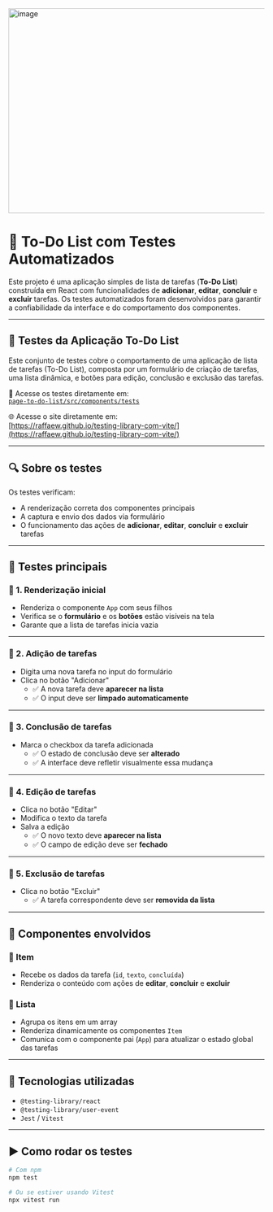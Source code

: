 <img width="1137" height="403" alt="image" src="https://github.com/user-attachments/assets/1a20a995-eadd-48d9-ac1d-7e18a71c3f1d" />


# 📝 To-Do List com Testes Automatizados

Este projeto é uma aplicação simples de lista de tarefas (**To-Do List**) construída em React com funcionalidades de **adicionar**, **editar**, **concluir** e **excluir** tarefas. Os testes automatizados foram desenvolvidos para garantir a confiabilidade da interface e do comportamento dos componentes.

---

## 🧪 Testes da Aplicação To-Do List

Este conjunto de testes cobre o comportamento de uma aplicação de lista de tarefas (To-Do List), composta por um formulário de criação de tarefas, uma lista dinâmica, e botões para edição, conclusão e exclusão das tarefas.

📁 Acesse os testes diretamente em:  
[`page-to-do-list/src/components/tests`](./src/components/tests)

🌐 Acesse o site diretamente em:  
[https://raffaew.github.io/testing-library-com-vite/](https://raffaew.github.io/testing-library-com-vite/)

---

## 🔍 Sobre os testes

Os testes verificam:

- A renderização correta dos componentes principais
- A captura e envio dos dados via formulário
- O funcionamento das ações de **adicionar**, **editar**, **concluir** e **excluir** tarefas

---

## 🧪 Testes principais

### 🔹 1. Renderização inicial

- Renderiza o componente `App` com seus filhos
- Verifica se o **formulário** e os **botões** estão visíveis na tela
- Garante que a lista de tarefas inicia vazia

---

### 🔹 2. Adição de tarefas

- Digita uma nova tarefa no input do formulário
- Clica no botão "Adicionar"
  - ✅ A nova tarefa deve **aparecer na lista**
  - ✅ O input deve ser **limpado automaticamente**

---

### 🔹 3. Conclusão de tarefas

- Marca o checkbox da tarefa adicionada
  - ✅ O estado de conclusão deve ser **alterado**
  - ✅ A interface deve refletir visualmente essa mudança

---

### 🔹 4. Edição de tarefas

- Clica no botão "Editar"
- Modifica o texto da tarefa
- Salva a edição
  - ✅ O novo texto deve **aparecer na lista**
  - ✅ O campo de edição deve ser **fechado**

---

### 🔹 5. Exclusão de tarefas

- Clica no botão "Excluir"
  - ✅ A tarefa correspondente deve ser **removida da lista**

---

## 🧩 Componentes envolvidos

### 🧷 Item

- Recebe os dados da tarefa (`id`, `texto`, `concluída`)
- Renderiza o conteúdo com ações de **editar**, **concluir** e **excluir**

### 🧷 Lista

- Agrupa os itens em um array
- Renderiza dinamicamente os componentes `Item`
- Comunica com o componente pai (`App`) para atualizar o estado global das tarefas

---

## 🧰 Tecnologias utilizadas

- `@testing-library/react`  
- `@testing-library/user-event`  
- `Jest` / `Vitest`

---

## ▶️ Como rodar os testes

```bash
# Com npm
npm test

# Ou se estiver usando Vitest
npx vitest run
